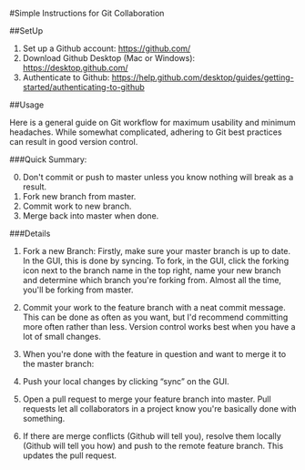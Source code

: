 #Simple Instructions for Git Collaboration

##SetUp

1. Set up a Github account: https://github.com/
2. Download Github Desktop (Mac or Windows): https://desktop.github.com/
3. Authenticate to Github:  https://help.github.com/desktop/guides/getting-started/authenticating-to-github

##Usage

Here is a general guide on Git workflow for maximum usability and minimum headaches. While somewhat complicated, adhering to Git best practices can result in good version control.

###Quick Summary: 

0. Don't commit or push to master unless you know nothing will break as a result.
1. Fork new branch from master.
2. Commit work to new branch.
3. Merge back into master when done.

###Details

1. Fork a new Branch: Firstly, make sure your master branch is up to date. In the GUI, this is done by syncing. To fork, in the GUI, click the forking icon next to the branch name in the top right, name your new branch and determine which branch you're forking from. Almost all the time, you'll be forking from master.

2. Commit your work to the feature branch with a neat commit message. This can be done as often as you want, but I'd recommend committing more often rather than less. Version control works best when you have a lot of small changes.

3. When you're done with the feature in question and want to merge it to the master branch: 

 1. Push your local changes by clicking “sync” on the GUI.
 2. Open a pull request to merge your feature branch into master. Pull requests let all collaborators in a project know you're basically done with something.
 3. If there are merge conflicts (Github will tell you), resolve them locally (Github will tell you how) and push to the remote feature branch. This updates the pull request.
